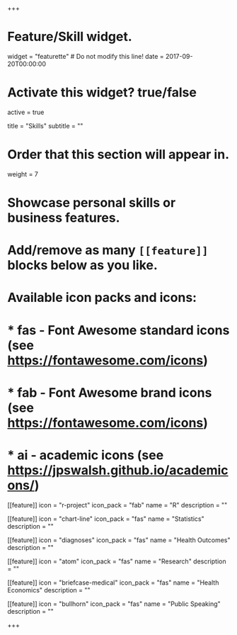+++
# Feature/Skill widget.
widget = "featurette"  # Do not modify this line!
date = 2017-09-20T00:00:00

# Activate this widget? true/false
active = true

title = "Skills"
subtitle = ""

# Order that this section will appear in.
weight = 7

# Showcase personal skills or business features.
# 
# Add/remove as many `[[feature]]` blocks below as you like.
# 
# Available icon packs and icons:
# * fas - Font Awesome standard icons (see https://fontawesome.com/icons)
# * fab - Font Awesome brand icons (see https://fontawesome.com/icons)
# * ai - academic icons (see https://jpswalsh.github.io/academicons/)

[[feature]]
  icon = "r-project"
  icon_pack = "fab"
  name = "R"
  description = ""
  
[[feature]]
  icon = "chart-line"
  icon_pack = "fas"
  name = "Statistics"
  description = ""  
  
[[feature]]
  icon = "diagnoses"
  icon_pack = "fas"
  name = "Health Outcomes"
  description = ""
  
[[feature]]
  icon = "atom"
  icon_pack = "fas"
  name = "Research"
  description = ""

[[feature]]
  icon = "briefcase-medical"
  icon_pack = "fas"
  name = "Health Economics"
  description = ""
  
[[feature]]
  icon = "bullhorn"
  icon_pack = "fas"
  name = "Public Speaking"
  description = ""

+++
